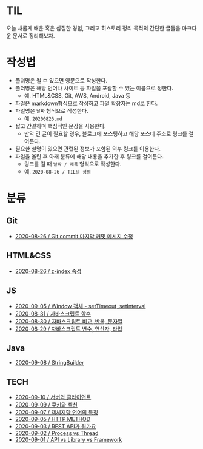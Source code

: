 # TIL

오늘 새롭게 배운 혹은 삽질한 경험, 그리고 히스토리 정리 목적의 간단한 글들을 마크다운 문서로 정리해보자.

# 작성법

- 폴더명은 될 수 있으면 영문으로 작성한다.
- 폴더명은 해당 언어나 사이트 등 파일을 포괄할 수 있는 이름으로 정한다.
  - 예. HTML&CSS, Git, AWS, Android, Java 등
- 파일은 markdown형식으로 작성하고 파일 확장자는 md로 한다.
- 파일명은 `날짜` 형식으로 작성한다.
  - 예. `20200826.md`
- 짧고 간결하며 핵심적인 문장을 사용한다.
  - 만약 긴 글이 필요할 경우, 블로그에 포스팅하고 해당 포스터 주소로 링크를 걸어둔다.
- 필요한 설명이 있으면 관련된 정보가 포함된 외부 링크를 이용한다.
- 파일을 올린 후 아래 분류에 해당 내용을 추가한 후 링크를 걸어둔다.
  - 링크를 걸 때 `날짜 / 제목` 형식으로 작성한다.
  - 예. `2020-08-26 / TIL의 정의`

# 분류

## Git

- [2020-08-26 / Git commit 마지막 커밋 메시지 수정](https://github.com/kimmy100b/TIL/blob/master/Git/20200826.md)

## HTML&CSS

- [2020-08-26 / z-index 속성](https://github.com/kimmy100b/TIL/blob/master/HTML%26CSS/20200826.md)

## JS

- [2020-09-05 / Window 객체 - setTimeout, setInterval](https://github.com/kimmy100b/TIL/blob/master/JS/20200905.md)
- [2020-08-31 / 자바스크립트 함수](https://github.com/kimmy100b/TIL/blob/master/JS/20200831.md)
- [2020-08-30 / 자바스크립트 비교, 반복, 문자열](https://github.com/kimmy100b/TIL/blob/master/JS/20200830.md)
- [2020-08-29 / 자바스크립트 변수, 연산자, 타입](https://github.com/kimmy100b/TIL/blob/master/JS/20200829.md)

## Java
- [2020-09-08 / StringBuilder](https://github.com/kimmy100b/TIL/blob/master/Java/20200908.md)


## TECH

- [2020-09-10 / 서버와 클라이언트](https://github.com/kimmy100b/TIL/blob/master/Tech/20200910.md)
- [2020-09-09 / 쿠키와 섹션](https://github.com/kimmy100b/TIL/blob/master/Tech/20200909.md)
- [2020-09-07 / 객체지향 언어의 특징](https://github.com/kimmy100b/TIL/blob/master/Tech/20200907.md)
- [2020-09-05 / HTTP METHOD](https://github.com/kimmy100b/TIL/blob/master/Tech/20200904.md)
- [2020-09-03 / REST API가 뭔가요](https://github.com/kimmy100b/TIL/blob/master/Tech/20200903.md)
- [2020-09-02 / Process vs Thread](https://github.com/kimmy100b/TIL/blob/master/Tech/20200903.md)
- [2020-09-01 / API vs Library vs Framework](https://github.com/kimmy100b/TIL/blob/master/Tech/20200901.md)
